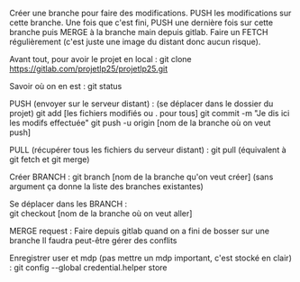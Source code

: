 Créer une branche pour faire des modifications.
PUSH les modifications sur cette branche.
Une fois que c'est fini, PUSH une dernière fois sur cette branche puis MERGE à la branche main depuis gitlab.
Faire un FETCH régulièrement (c'est juste une image du distant donc aucun risque).

Avant tout, pour avoir le projet en local :
	git clone https://gitlab.com/projetlp25/projetlp25.git
	
Savoir où on en est :
	git status

PUSH (envoyer sur le serveur distant) :
	(se déplacer dans le dossier du projet)
	git add [les fichiers modifiés ou . pour tous]
	git commit -m "Je dis ici les modifs effectuée"
	git push -u origin [nom de la branche où on veut push]
	
PULL (récupérer tous les fichiers du serveur distant) :
	git pull
	(équivalent à git fetch et git merge)

Créer BRANCH :
	git branch [nom de la branche qu'on veut créer]
	(sans argument ça donne la liste des branches existantes)
	
Se déplacer dans les BRANCH :	
	git checkout [nom de la branche où on veut aller]
	
MERGE request :
	Faire depuis gitlab quand on a fini de bosser sur une branche
	Il faudra peut-être gérer des conflits
	
Enregistrer user et mdp (pas mettre un mdp important, c'est stocké en clair) :
	git config --global credential.helper store
